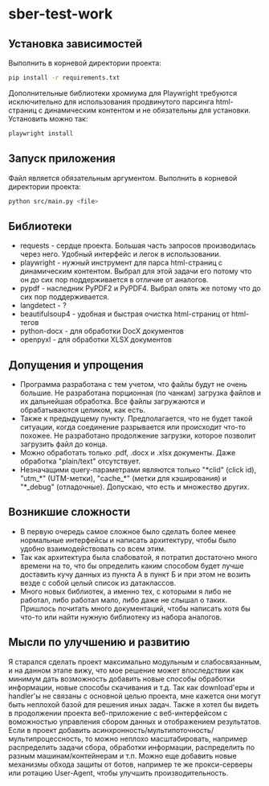 # sber-test-work

## Установка зависимостей

Выполнить в корневой директории проекта:
```bash
pip install -r requirements.txt
```

Дополнительные библиотеки хромиума для Playwright требуются исключительно для использования продвинутого парсинга html-страниц с динамическим контентом и не обязательны для установки. Установить можно так:
```bash
playwright install
```

## Запуск приложения

Файл является обязательным аргументом. Выполнить в корневой директории проекта:
```bash
python src/main.py <file>
```

## Библиотеки

- requests - сердце проекта. Большая часть запросов производилась через него. Удобный интерфейс и легок в использовании.
- playwright - нужный инструмент для парса html-страниц с динамическим контентом. Выбрал для этой задачи его потому что он до сих пор поддерживается в отличие от аналогов.
- pypdf - наследник PyPDF2 и PyPDF4. Выбрал опять же потому что до сих пор поддерживается.
- langdetect - ?
- beautifulsoup4 - удобная и быстрая очистка html-страниц от html-тегов
- python-docx - для обработки DocX документов
- openpyxl - для обработки XLSX документов

## Допущения и упрощения

- Программа разработана с тем учетом, что файлы будут не очень большие. Не разработана порционная (по чанкам) загрузка файлов и их дальнейшая обработка. Все файлы загружаются и обрабатываются целиком, как есть.
- Также к предыдущему пункту. Предполагается, что не будет такой ситуации, когда соединение разрывается или происходит что-то похожее. Не разработано продолжение загрузки, которое позволит загрузить файл до конца.
- Можно обработать только .pdf, .docx и .xlsx документы. Даже обработка "plain/text" отсутствует.
- Незначащими query-параметрами являются только "\*clid" (click id), "utm_\*" (UTM-метки), "cache_\*" (метки для кэширования) и "*_debug" (отладочные). Допускаю, что есть и множество других.

## Возникшие сложности

- В первую очередь самое сложное было сделать более менее нормальные интерфейсы и написать архитектуру, чтобы было удобно взаимодействовать со всем этим.
- Так как архитектура была слабоватой, я потратил достаточно много времени на то, что бы определить каким способом будет лучше доставить кучу данных из пункта А в пункт Б и при этом не возить везде с собой целый список из датаклассов.
- Много новых библиотек, а именно тех, с которыми я либо не работал, либо работал мало, либо даже не слышал о таких. Пришлось почитать много документаций, чтобы написать хотя бы что-то или найти нужную библиотеку из набора аналогов.

## Мысли по улучшению и развитию

Я старался сделать проект максимально модульным и слабосвязанным, и на данном этапе вижу, что мое решение может впоследствии как минимум дать возможность добавить новые способы обработки информации, новые способы скачивания и т.д.
Так как download'еры и handler'ы не связаны с основной целью проекта, мне кажется они могут быть неплохой базой для решения иных задач.
Также я хотел бы видеть в продолжении проекта веб-приложение с веб-интерфейсом с воможностью управления сбором данных и отображением результатов.
Если в проект добавить асинхронность/мультипоточность/мультипроцессность, то можно неплохо масштабировать, например распределить задачи сбора, обработки информации, распределить по разным машинам/контейнерам и т.п.
Можно еще добавить новые механизмы обхода защиты от ботов, например те же прокси-серверы или ротацию User-Agent, чтобы улучшить производительность.
